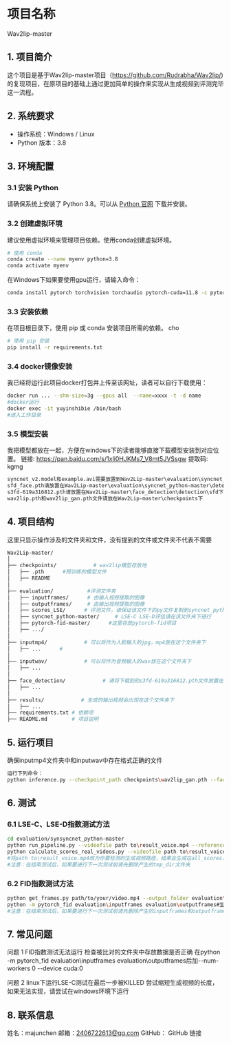 # 项目名称
Wav2lip-master
## 1. 项目简介
这个项目是基于Wav2lip-master项目（https://github.com/Rudrabha/Wav2lip/)的复现项目，在原项目的基础上通过更加简单的操作来实现从生成视频到评测完毕这一流程。

## 2. 系统要求
- 操作系统：Windows / Linux
- Python 版本：3.8

## 3. 环境配置

### 3.1 安装 Python
请确保系统上安装了 Python 3.8。可以从 [Python 官网](https://www.python.org/downloads/) 下载并安装。

### 3.2 创建虚拟环境
建议使用虚拟环境来管理项目依赖。使用conda创建虚拟环境。

```bash
# 使用 conda
conda create --name myenv python=3.8
conda activate myenv
```
在Windows下如果要使用gpu运行，请输入命令：
```BASH
conda install pytorch torchvision torchaudio pytorch-cuda=11.8 -c pytorch -c nvidia
```
### 3.3 安装依赖
在项目根目录下，使用 pip 或 conda 安装项目所需的依赖。
cho
```BASH
# 使用 pip 安装
pip install -r requirements.txt
```
### 3.4 docker镜像安装
我已经将运行此项目docker打包并上传至该网址，读者可以自行下载使用：
```bash
docker run ... --shm-size=3g --gpus all  --name=xxxx -t -d name
#docker运行
docker exec -it yuyinshibie /bin/bash
#进入工作目录
```
### 3.5 模型安装
我把模型都放在一起，方便在windows下的读者能够直接下载模型安装到对应位置。
链接: https://pan.baidu.com/s/1xIi0HJKMs7_V8mt5JVSsgw 提取码: kgmg 
```BASH
syncnet_v2.model和example.avi需要放置到Wav2Lip-master\evaluation\syncnet_python-master\data下，无data文件夹请自行创建
sfd_face.pth请放置在Wav2Lip-master\evaluation\syncnet_python-master\detectors\s3fd\weights下
s3fd-619a316812.pth请放置在Wav2Lip-master\face_detection\detection\sfd下
wav2lip.pth和wav2lip_gan.pth文件请放在Wav2Lip-master\checkpoints下
```
##  4. 项目结构
这里只显示操作涉及的文件夹和文件，没有提到的文件或文件夹不代表不需要
```bash
Wav2Lip-master/
│
├── checkpoints/            # wav2lip模型存放地
│   ├── .pth      #预训练的模型文件
│   ├── README
│
├── evaluation/           #评测文件夹
│   ├── inputframes/      # 由输入视频提取的图像
│   ├── outputframes/     # 由输出视频提取的图像
│   ├── scores_LSE/      # 评测文件，请保证该文件下的py文件复制到syncnet_python-master中
│   ├── syncnet_python-master/     # LSE-C LSE-D评估请在该文件夹下进行
│   ├── pytorch-fid-master/      #这里存放pytorch-fid项目 
│   ├── .../
│
├── inputmp4/            # 可以将作为人脸输入的jpg，mp4放在这个文件夹下
│   ├── ...      #
│
├── inputwav/            # 可以将作为音频输入的wav放在这个文件夹下
│   ├── ...
│
├── face_detection/            # 请将下载到的s3fd-619a316812.pth文件放置在face_detection\detection\sfd下
│   ├── ...
│
├── results/            # 生成的输出视频会出现在这个文件夹下
│   ├── ...
├── requirements.txt # 依赖项
├── README.md        # 项目说明
```
## 5. 运行项目 
确保inputmp4文件夹中和inputwav中存在格式正确的文件
```bash
运行下列命令：
python inference.py --checkpoint_path checkpoints\wav2lip_gan.pth --face inputmp4\video1.mp4 --audio inputwav\test1.wav#生成视频
```

## 6. 测试
### 6.1 LSE-C、LSE-D指数测试方法
```BASH
cd evaluation/synsyncnet_python-master
python run_pipeline.py --videofile path to\result_voice.mp4 --reference wav2lip --data_dir tmp_dir#将path to\result_voice.mp4改为你要检测的生成视频路径
python calculate_scores_real_videos.py --videofile path to\result_voice.mp4 --reference wav2lip --data_dir tmp_dir >> all_scores.txt
#将path to\result_voice.mp4改为你要检测的生成视频路径，结果会生成在all_scores.txt
#注意：在结束测试后，如果要进行下一次测试前请先删除产生的tmp_dir文件夹
```
### 6.2 FID指数测试方法
```BASH
python get_frames.py path/to/your/video.mp4 --output_folder evaluation\outputframes（inputframes） --frame_interval 1 --max_threads 4#用该命令将生成视频（输入视频）提取为图像存放在指定文件夹中
python -m pytorch_fid evaluation\inputframes evaluation\outputframes#生成结果
#注意：在结束测试后，如果要进行下一次测试前请先删除产生的inputframes和outputframes文件夹中的图片
```
## 7. 常见问题

问题 1 FID指数测试无法运行
检查被比对的文件夹中存放数据是否正确
在python -m pytorch_fid evaluation\inputframes evaluation\outputframes后加--num-workers 0 --device cuda:0

问题 2 linux下运行LSE-C测试在最后一步被KILLED
尝试缩短生成视频的长度，如果无法实现，请尝试在windows环境下运行


## 8. 联系信息

姓名：majunchen
邮箱：2406722613@qq.com
GitHub： GitHub 链接
